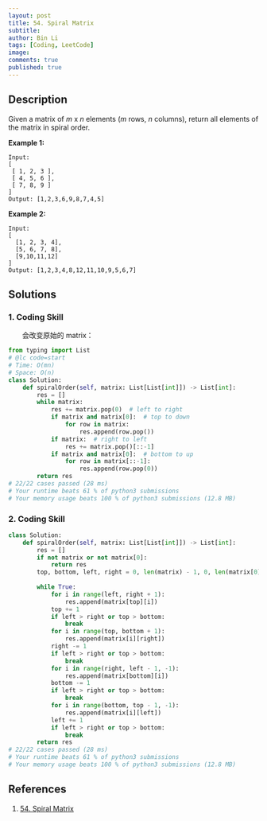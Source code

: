 ```yaml
---
layout: post
title: 54. Spiral Matrix
subtitle: 
author: Bin Li
tags: [Coding, LeetCode]
image: 
comments: true
published: true
---
```


## Description

Given a matrix of *m* x *n* elements (*m* rows, *n* columns), return all elements of the matrix in spiral order.

**Example 1:**

```
Input:
[
 [ 1, 2, 3 ],
 [ 4, 5, 6 ],
 [ 7, 8, 9 ]
]
Output: [1,2,3,6,9,8,7,4,5]
```

**Example 2:**

```
Input:
[
  [1, 2, 3, 4],
  [5, 6, 7, 8],
  [9,10,11,12]
]
Output: [1,2,3,4,8,12,11,10,9,5,6,7]
```


## Solutions
### 1. Coding Skill
　　会改变原始的 matrix：

```python
from typing import List
# @lc code=start
# Time: O(mn)
# Space: O(n)
class Solution:
    def spiralOrder(self, matrix: List[List[int]]) -> List[int]:
        res = []
        while matrix:
            res += matrix.pop(0)  # left to right
            if matrix and matrix[0]:  # top to down
                for row in matrix:
                    res.append(row.pop())
            if matrix:  # right to left
                res += matrix.pop()[::-1]
            if matrix and matrix[0]:  # bottom to up
                for row in matrix[::-1]:
                    res.append(row.pop(0))
        return res
# 22/22 cases passed (28 ms)
# Your runtime beats 61 % of python3 submissions
# Your memory usage beats 100 % of python3 submissions (12.8 MB)
```

### 2. Coding Skill

```python
class Solution:
    def spiralOrder(self, matrix: List[List[int]]) -> List[int]:
        res = []
        if not matrix or not matrix[0]:
            return res
        top, bottom, left, right = 0, len(matrix) - 1, 0, len(matrix[0]) - 1
        
        while True:
            for i in range(left, right + 1):
                res.append(matrix[top][i])
            top += 1
            if left > right or top > bottom:
                break
            for i in range(top, bottom + 1):
                res.append(matrix[i][right])
            right -= 1
            if left > right or top > bottom:
                break
            for i in range(right, left - 1, -1):
                res.append(matrix[bottom][i])
            bottom -= 1
            if left > right or top > bottom:
                break
            for i in range(bottom, top - 1, -1):
                res.append(matrix[i][left])
            left += 1
            if left > right or top > bottom:
                break
        return res
# 22/22 cases passed (28 ms)
# Your runtime beats 61 % of python3 submissions
# Your memory usage beats 100 % of python3 submissions (12.8 MB)
```
## References
1. [54. Spiral Matrix](https://leetcode.com/problems/spiral-matrix/description/)